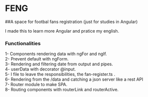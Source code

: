 # FENG
##A space for footbal fans registration (just for studies in Angular)

I made this to learn more Angular and pratice my english.

### Functionalities

1- Components rendering data with ngFor and ngIf.  
2- Prevent default with ngForm.  
3- Rendering and filtering date from output and pipes.  
4- userData with decorator @input.  
5- I file to leave the responsibilities, the fan-register.ts .  
6- Rendering from the /data and catching a json server like a rest API  
7- Router module to make SPA.  
8- Routing components with routerLink and routerActive.  
